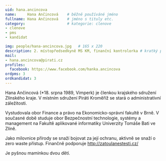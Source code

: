 ```yaml
---
uid: hana.ancincova
name:     Hana Ančincová  	# běžně používáné jméno
fullname: Hana Ančincová 	# jméno s tituly etc.
category:                   # kategorie: clenove
- clenove
- pms
- kandidat

img: people/hana-ancincova.jpg   # 165 x 220
description: 2. místopředsedkyně MS KM, finanční kontrolorka # kratký popis, max 160 znaků
mail:
- hana.ancincova@pirati.cz
profiles:
  facebook: https://www.facebook.com/hanka.ancincova
ordpms: 3
ordkandidat: 3
---
```


Hana Ančincová (*18. srpna 1989, Vimperk) je členkou krajského sdružení Zlínského kraje. V místním sdružení Piráti Kroměříž se stará o administrativní záležitosti.

Vystudovala obor Finance a právo na Ekonomicko-správní fakultě v Brně. V současné době studuje obor Bezpečnostní technologie, systémy a management na Fakultě aplikované informatiky Univerzity Tomáše Bati ve Zlíně.

Jako milovnice přírody se snaží bojovat za její ochranu, aktivně se snaží o zero waste přístup. Finančně podporuje http://zatoulanestesti.cz/

Je pyšnou maminkou dvou dětí.
